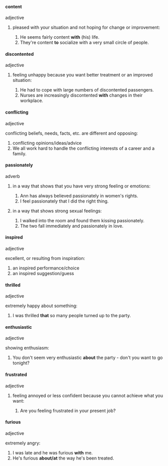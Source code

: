 #### content
adjective

1. pleased with your situation and not hoping for change or improvement:
   
   1. He seems fairly content **with** (his) life.
   2. They're content **to** socialize with a very small circle of people.

#### discontented
adjective

1. feeling unhappy because you want better treatment or an improved situation:
   
   1. He had to cope with large numbers of discontented passengers.
   2. Nurses are increasingly discontented **with** changes in their workplace.


#### conflicting
adjective

conflicting beliefs, needs, facts, etc. are different and opposing:

1. conflicting opinions/ideas/advice
2. We all work hard to handle the conflicting interests of a career and a family.

#### passionately
adverb

1. in a way that shows that you have very strong feeling or emotions:
   
   1. Ann has always believed passionately in women's rights.
   2. I feel passionately that I did the right thing.

2. in a way that shows strong sexual feelings:
   
   1. I walked into the room and found them kissing passionately.
   2. The two fall immediately and passionately in love.

#### inspired
adjective

excellent, or resulting from inspiration:

1. an inspired performance/choice
2. an inspired suggestion/guess

#### thrilled
adjective

extremely happy about something:

1. I was thrilled **that** so many people turned up to the party.

#### enthusiastic
adjective

showing enthusiasm:

1. You don't seem very enthusiastic **about** the party - don't you want to go tonight?

#### frustrated
adjective

1. feeling annoyed or less confident because you cannot achieve what you want:

   1. Are you feeling frustrated in your present job?

#### furious
adjective

extremely angry:

1. I was late and he was furious **with** me.
2. He's furious **about/at** the way he's been treated.


